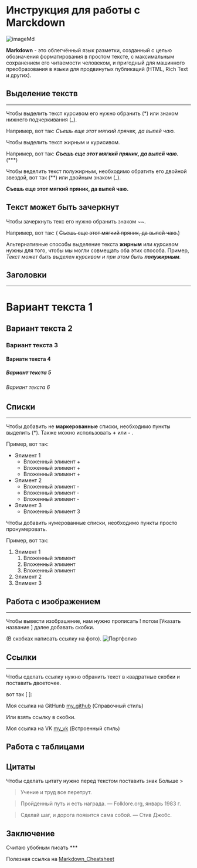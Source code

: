  Инструкция для работы с Marckdown
==================================
![imageMd](https://sun9-32.userapi.com/impg/YttsHm2xieSaxS3WegxB46cA4NEooPzj_f14jQ/Cc_N87x2Asw.jpg?size=1920x512&quality=95&sign=04a6a57decee01f415869fddf54daeeb&type=album)

**Markdown** - это облегчённый язык разметки, созданный с целью обозначения форматирования в простом тексте, с максимальным сохранением его читаемости человеком, и пригодный для машинного преобразования в языки для продвинутых публикаций (HTML, Rich Text и других).

Выделение текств 
-------------
*****
Чтобы выделить текст курсивом его нужно обранить (*) или знаком нижнего подчеркивания (_).

Например, вот так:
*Съешь еще этот мягкий пряник, да выпей чаю.*

Чтобы выделить текст жирным и курисивом. 

Например, вот так: ***Съешь еще этот мягкий пряник, да выпей чаю.*** (***)

Чтобы веделить текст полужирным, необходимо обратить его двойной звездой, вот так (**) или двойным знаком (_).

**Съешь еще этот мягкий пряник, да выпей чаю.**

Текст может быть зачеркнут
--------------

Чтобы зачеркнуть текс его нужно обранить знаком ~~.

Например, вот так: ( ~~Съешь еще этот мягкий пряник, да выпей чаю.~~)

Альтернативные способы выделение текста **жирным** или _курсивом_ нужны для того, чтобы мы могли совмещать оба этих способа. Пример,
_Текст может быть выделен курсивом и при этом быть **полужирным**._

Заголовки
--------------
*****

# Вариант текста 1
## Вариант текста 2
### Вариант текста 3
#### Вариатн текста 4
##### Вариант текста 5
###### Вариант текста 6



Списки
--------

*****
Чтобы добавить не **маркерованные** списки, необходимо пункты выделить (*).
Также можно использовать **+** или **-** .

Пример, вот так:
* Элимент 1
    + Вложенный элимент +
    + Вложенный элимент +
    + Вложенный элимент +
* Элимент 2
    - Вложенный элимент -
    - Вложенный элимент -
    - Вложенный элимент -
* Элимент 3
    * Вложенный элимент 3

Чтобы добавить нумерованные списки, необходимо пункты просто пронумеровать.

Пример, вот так:

1. Элимент 1
    1. Вложенный элимент
    1. Вложенный элимент
    1. Вложенный элимент  
2. Элимент 2
3. Элимент 3

Работа с изображением
---------
*****
Чтобы вывести изобрашение, нам нужно прописать ! потом [Указать название ]
далее добавать скобки. 

(В скобках написать ссылку на фото).
![Портфолио](https://sun9-46.userapi.com/impg/GtHb3kXn90HsZs2XZBbBeG_L9aeogPAG05AcgA/fUqDeiykuf0.jpg?size=1482x2160&quality=95&sign=d91019684333c6e0504a28501e5a3435&type=album)

Ссылки
---------
*****
Чтобы сделать ссылку нужно обранить текст в квадратные скобки и поставить двоеточее.

вот так [ ]:

Моя ссылка на GitHunb [my_github] (Справочный стиль) 

[my_github]: https://github.com/Levochka108 
[Markdown_Cheatsheet]: https://github.com/adam-p/markdown-here/wiki/Markdown-Cheatsheet
Или взять ссылку в скобки.

Моя ссылка на VK [my_vk](https://vk.com/dimonchik.limonchick)  (Встроенный стиль)


 
Работа с таблицами
---------


 Цитаты
----
Чтобы сделать цитату нужно перед текстом поставить знак Больше >
>Учение и труд все перетрут.

>Пройденный путь и есть награда. — Folklore.org, январь 1983 г.

>Сделай шаг, и дорога появится сама собой. —  Стив Джобс.



 Заключение
----
Считаю убобным писать ***

Полезная ссылка на [Markdown_Cheatsheet]